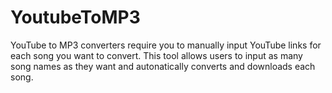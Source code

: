 # YoutubeToMP3
YouTube to MP3 converters require you to manually input YouTube links for each song you want to convert. This tool allows users to input as many song names as they want and autonatically converts and downloads each song.
